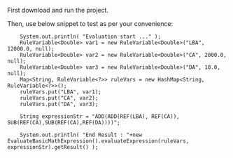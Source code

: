 First download and run the project.

Then, use below snippet to test as per your convenience:

        System.out.println( "Evaluation start ..." );
        RuleVariable<Double> var1 = new RuleVariable<Double>("LBA", 12000.0, null); 
        RuleVariable<Double> var2 = new RuleVariable<Double>("CA", 2000.0, null); 
        RuleVariable<Double> var3 = new RuleVariable<Double>("DA", 10.0, null); 
        Map<String, RuleVariable<?>> ruleVars = new HashMap<String, RuleVariable<?>>();
        ruleVars.put("LBA", var1);
        ruleVars.put("CA", var2);
        ruleVars.put("DA", var3);
        
        String expressionStr = "ADD(ADD(REF(LBA), REF(CA)), SUB(REF(CA),SUB(REF(CA),REF(DA))))";
        
        System.out.println( "End Result : "+new EvaluateBasicMathExpression().evaluateExpression(ruleVars, expressionStr).getResult() );
